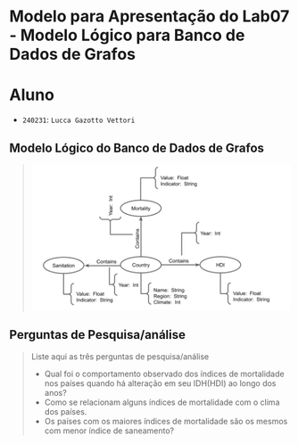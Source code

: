 # Modelo para Apresentação do Lab07 - Modelo Lógico para Banco de Dados de Grafos

# Aluno
* `240231`: `Lucca Gazotto Vettori`

## Modelo Lógico do Banco de Dados de Grafos
> ![Diagrama de Orquestração](images/lab07.png)

## Perguntas de Pesquisa/análise

> Liste aqui as três perguntas de pesquisa/análise
> * Qual foi o comportamento observado dos índices de mortalidade nos países quando há alteração em seu IDH(HDI) ao longo dos anos? 
> * Como se relacionam alguns índices de mortalidade com o clima dos países.
> * Os países com os maiores índices de mortalidade são os mesmos com menor índice de saneamento?

